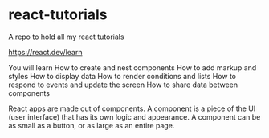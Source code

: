 # react-tutorials
A repo to hold all my react tutorials 

https://react.dev/learn

You will learn
How to create and nest components
How to add markup and styles
How to display data
How to render conditions and lists
How to respond to events and update the screen
How to share data between components

React apps are made out of components. A component is a piece of the UI (user interface) that has its own logic and appearance. A component can be as small as a button, or as large as an entire page.

